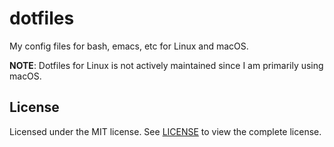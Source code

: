 dotfiles
========

My config files for bash, emacs, etc for Linux and macOS.

**NOTE**: Dotfiles for Linux is not actively maintained since I am primarily using macOS.

License
-------

Licensed under the MIT license. See [LICENSE](https://github.com/kemskems/dotfiles/blob/master/LICENSE) to view the complete license.
